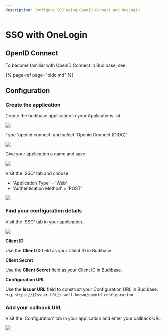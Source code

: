 ```yaml
---
description: Configure SSO using OpenID Connect and OneLogin
---
```


# SSO with OneLogin

## OpenID Connect

To become familiar with OpenID Connect in Budibase, see:

{% page-ref page="oidc.md" %}

## Configuration

### Create the application

Create the budibase application in your Applications list.

![](../../../.gitbook/assets/create%20%281%29.png)

Type 'openid connect' and select 'Openid Connect \(OIDC\)'

![](../../../.gitbook/assets/openid.png)

Give your application a name and save

![](../../../.gitbook/assets/add-name.png)

Visit the 'SSO' tab and choose

* 'Application Type' = 'Web'
* 'Authentication Method' = 'POST'

![](../../../.gitbook/assets/type.png)

### Find your configuration details

Visit the 'SSO' tab in your application.

![](../../../.gitbook/assets/details.png)

**Client ID**

Use the **Client ID** field as your Client ID in Budibase.

**Client Secret**

Use the **Client Secret** field as your Client ID in Budibase.

**Configuration URL**

Use the **Issuer URL** field to construct your Configuration URL in Budibase. e.g. `https://{Issuer URL}/.well-known/openid-configuration`

### Add your callback URL

Visit the 'Configuration' tab in your application and enter your callback URL

![](../../../.gitbook/assets/callback%20%281%29.png)

